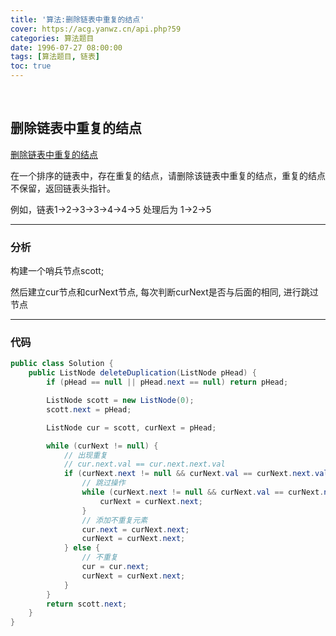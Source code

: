 ```yaml
---
title: '算法:删除链表中重复的结点'
cover: https://acg.yanwz.cn/api.php?59
categories: 算法题目
date: 1996-07-27 08:00:00
tags: [算法题目, 链表]
toc: true
---
```


<br/>

<!--more-->

## 删除链表中重复的结点

[删除链表中重复的结点](https://www.nowcoder.com/practice/fc533c45b73a41b0b44ccba763f866ef?tpId=13&tqId=11209&tPage=3&rp=1&ru=%2Fta%2Fcoding-interviews&qru=%2Fta%2Fcoding-interviews%2Fquestion-ranking)

在一个排序的链表中，存在重复的结点，请删除该链表中重复的结点，重复的结点不保留，返回链表头指针。 

例如，链表1->2->3->3->4->4->5 处理后为 1->2->5

****

### 分析

构建一个哨兵节点scott;

然后建立cur节点和curNext节点, 每次判断curNext是否与后面的相同, 进行跳过节点

****

### 代码

```java
public class Solution {
    public ListNode deleteDuplication(ListNode pHead) {
        if (pHead == null || pHead.next == null) return pHead;

        ListNode scott = new ListNode(0);
        scott.next = pHead;

        ListNode cur = scott, curNext = pHead;

        while (curNext != null) {
            // 出现重复
            // cur.next.val == cur.next.next.val
            if (curNext.next != null && curNext.val == curNext.next.val) {
                // 跳过操作
                while (curNext.next != null && curNext.val == curNext.next.val) {
                    curNext = curNext.next;
                }
                // 添加不重复元素
                cur.next = curNext.next;
                curNext = curNext.next;
            } else {
                // 不重复
                cur = cur.next;
                curNext = curNext.next;
            }
        }
        return scott.next;
    }
}
```

